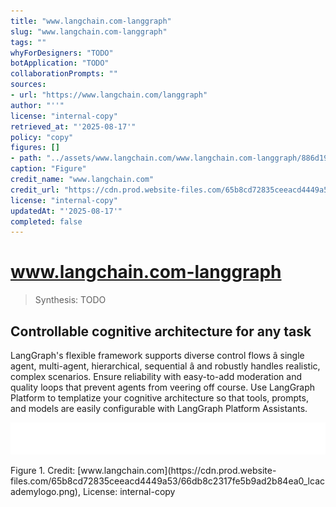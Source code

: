 ```yaml
---
title: "www.langchain.com-langgraph"
slug: "www.langchain.com-langgraph"
tags: ""
whyForDesigners: "TODO"
botApplication: "TODO"
collaborationPrompts: ""
sources:
- url: "https://www.langchain.com/langgraph"
author: "''"
license: "internal-copy"
retrieved_at: "'2025-08-17'"
policy: "copy"
figures: []
- path: "../assets/www.langchain.com/www.langchain.com-langgraph/886d194dcad1.webp"
caption: "Figure"
credit_name: "www.langchain.com"
credit_url: "https://cdn.prod.website-files.com/65b8cd72835ceeacd4449a53/66db8c2317fe5b9ad2b84ea0_lcacademylogo.png"
license: "internal-copy"
updatedAt: "'2025-08-17'"
completed: false
---
```


# www.langchain.com-langgraph

> Synthesis: TODO

## Controllable cognitive architecture for any task
LangGraph's flexible framework supports diverse control flows â single agent, multi-agent, hierarchical, sequential â and robustly handles realistic, complex scenarios.
Ensure reliability with easy-to-add moderation and quality loops that prevent agents from veering off course.
Use LangGraph Platform to templatize your cognitive architecture so that tools, prompts, and models are easily configurable with LangGraph Platform Assistants.

![Figure](../assets/www.langchain.com/www.langchain.com-langgraph/886d194dcad1.webp)
<figcaption>Figure 1. Credit: [www.langchain.com](https://cdn.prod.website-files.com/65b8cd72835ceeacd4449a53/66db8c2317fe5b9ad2b84ea0_lcacademylogo.png), License: internal-copy</figcaption>
